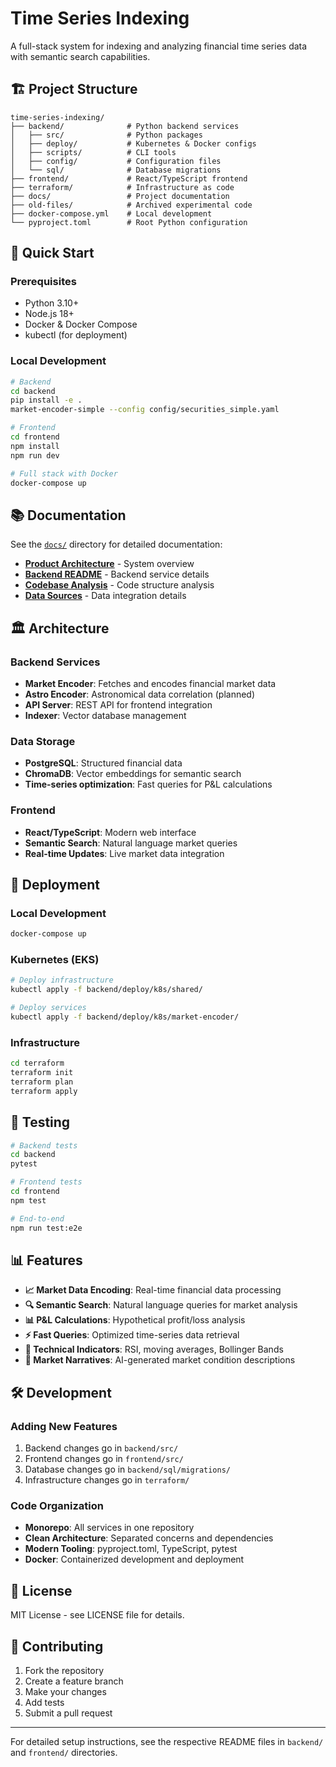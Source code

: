 # Time Series Indexing

A full-stack system for indexing and analyzing financial time series data with semantic search capabilities.

## 🏗️ Project Structure

```
time-series-indexing/
├── backend/              # Python backend services
│   ├── src/              # Python packages
│   ├── deploy/           # Kubernetes & Docker configs
│   ├── scripts/          # CLI tools
│   ├── config/           # Configuration files
│   └── sql/              # Database migrations
├── frontend/             # React/TypeScript frontend
├── terraform/            # Infrastructure as code
├── docs/                 # Project documentation
├── old-files/            # Archived experimental code
├── docker-compose.yml    # Local development
└── pyproject.toml        # Root Python configuration
```

## 🚀 Quick Start

### Prerequisites
- Python 3.10+
- Node.js 18+
- Docker & Docker Compose
- kubectl (for deployment)

### Local Development

```bash
# Backend
cd backend
pip install -e .
market-encoder-simple --config config/securities_simple.yaml

# Frontend
cd frontend
npm install
npm run dev

# Full stack with Docker
docker-compose up
```

## 📚 Documentation

See the [`docs/`](./docs/) directory for detailed documentation:

- **[Product Architecture](./docs/product_architecture.md)** - System overview
- **[Backend README](./backend/README.md)** - Backend service details
- **[Codebase Analysis](./docs/CODEBASE_ANALYSIS.md)** - Code structure analysis
- **[Data Sources](./docs/DATA_SOURCES.md)** - Data integration details

## 🏛️ Architecture

### Backend Services
- **Market Encoder**: Fetches and encodes financial market data
- **Astro Encoder**: Astronomical data correlation (planned)
- **API Server**: REST API for frontend integration
- **Indexer**: Vector database management

### Data Storage
- **PostgreSQL**: Structured financial data
- **ChromaDB**: Vector embeddings for semantic search
- **Time-series optimization**: Fast queries for P&L calculations

### Frontend
- **React/TypeScript**: Modern web interface
- **Semantic Search**: Natural language market queries
- **Real-time Updates**: Live market data integration

## 🚀 Deployment

### Local Development
```bash
docker-compose up
```

### Kubernetes (EKS)
```bash
# Deploy infrastructure
kubectl apply -f backend/deploy/k8s/shared/

# Deploy services
kubectl apply -f backend/deploy/k8s/market-encoder/
```

### Infrastructure
```bash
cd terraform
terraform init
terraform plan
terraform apply
```

## 🧪 Testing

```bash
# Backend tests
cd backend
pytest

# Frontend tests
cd frontend
npm test

# End-to-end
npm run test:e2e
```

## 📊 Features

- **📈 Market Data Encoding**: Real-time financial data processing
- **🔍 Semantic Search**: Natural language queries for market analysis
- **📊 P&L Calculations**: Hypothetical profit/loss analysis
- **⚡ Fast Queries**: Optimized time-series data retrieval
- **🤖 Technical Indicators**: RSI, moving averages, Bollinger Bands
- **🌟 Market Narratives**: AI-generated market condition descriptions

## 🛠️ Development

### Adding New Features
1. Backend changes go in `backend/src/`
2. Frontend changes go in `frontend/src/`
3. Database changes go in `backend/sql/migrations/`
4. Infrastructure changes go in `terraform/`

### Code Organization
- **Monorepo**: All services in one repository
- **Clean Architecture**: Separated concerns and dependencies
- **Modern Tooling**: pyproject.toml, TypeScript, pytest
- **Docker**: Containerized development and deployment

## 📝 License

MIT License - see LICENSE file for details.

## 🤝 Contributing

1. Fork the repository
2. Create a feature branch
3. Make your changes
4. Add tests
5. Submit a pull request

---

For detailed setup instructions, see the respective README files in `backend/` and `frontend/` directories.